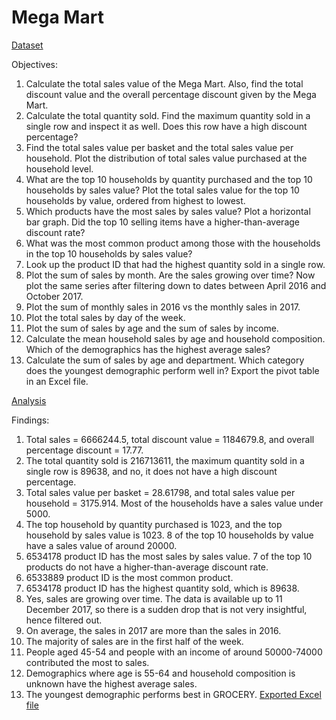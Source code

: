 # Mega Mart

[Dataset](https://github.com/DiAg-2025/Business-Intelligence--Mega-Mart/blob/main/csv_dataset.zip)

Objectives:
1. Calculate the total sales value of the Mega Mart. Also, find the total discount value and the overall percentage discount given by the Mega Mart.
2. Calculate the total quantity sold. Find the maximum quantity sold in a single row and inspect it as well. Does this row have a high discount percentage?
3. Find the total sales value per basket and the total sales value per household. Plot the distribution of total sales value purchased at the household level.
4. What are the top 10 households by quantity purchased and the top 10 households by sales value? Plot the total sales value for the top 10 households by value, ordered from highest to lowest.
5. Which products have the most sales by sales value? Plot a horizontal bar graph. Did the top 10 selling items have a higher-than-average discount rate?
6. What was the most common product among those with the households in the top 10 households by sales value?
7. Look up the product ID that had the highest quantity sold in a single row.
8. Plot the sum of sales by month. Are the sales growing over time? Now plot the same series after filtering down to dates between April 2016 and October 2017.
9. Plot the sum of monthly sales in 2016 vs the monthly sales in 2017.
10. Plot the total sales by day of the week.
11. Plot the sum of sales by age and the sum of sales by income.
12. Calculate the mean household sales by age and household composition. Which of the demographics has the highest average sales?
13. Calculate the sum of sales by age and department. Which category does the youngest demographic perform well in? Export the pivot table in an Excel file.

[Analysis](https://github.com/DiAg-2025/Business-Intelligence--Mega-Mart/blob/main/JupyterAnalysis.ipynb)

Findings:
1. Total sales = 6666244.5, total discount value = 1184679.8, and overall percentage discount = 17.77.
2. The total quantity sold is 216713611, the maximum quantity sold in a single row is 89638, and no, it does not have a high discount percentage.
3. Total sales value per basket = 28.61798, and total sales value per household = 3175.914. Most of the households have a sales value under 5000.
4. The top household by quantity purchased is 1023, and the top household by sales value is 1023. 8 of the top 10 households by value have a sales value of around 20000.
5. 6534178 product ID has the most sales by sales value. 7 of the top 10 products do not have a higher-than-average discount rate.
6. 6533889 product ID is the most common product.
7. 6534178 product ID has the highest quantity sold, which is 89638.
8. Yes, sales are growing over time. The data is available up to 11 December 2017, so there is a sudden drop that is not very insightful, hence filtered out.
9. On average, the sales in 2017 are more than the sales in 2016.
10. The majority of sales are in the first half of the week.
11. People aged 45-54 and people with an income of around 50000-74000 contributed the most to sales.
12. Demographics where age is 55-64 and household composition is unknown have the highest average sales.
13. The youngest demographic performs best in GROCERY. [Exported Excel file](https://github.com/DiAg-2025/Business-Intelligence--Mega-Mart/blob/main/exported_excel_sheet.xlsx)


 
